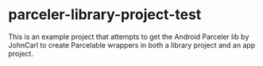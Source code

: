 # parceler-library-project-test
This is an example project that attempts to get the Android Parceler lib by JohnCarl to create Parcelable wrappers in both a library project and an app project.
